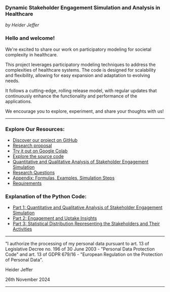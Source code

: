 ### Dynamic Stakeholder Engagement Simulation and Analysis in Healthcare

*by Heider Jeffer*


### Hello and welcome!

We're excited to share our work on participatory modeling for societal complexity in healthcare.

This project leverages participatory modeling techniques to address the complexities of healthcare systems. The code is designed for scalability and flexibility, allowing for easy expansion and adaptation to evolving needs.

It follows a cutting-edge, rolling release model, with regular updates that continuously enhance the functionality and performance of the applications.

We encourage you to explore, experiment, and share your thoughts with us!

---

### Explore Our Resources:

- [Discover our project on GitHub](https://github.com/HeiderJeffer/Participatory-Modeling-for-Societal-Complexity-in-Healthcare)
- [Research proposal](https://github.com/HeiderJeffer/Participatory-Modeling-for-Societal-Complexity-in-Healthcare/blob/main/data/documents/Research%20proposal.md)
- [Try it out on Google Colab](https://colab.research.google.com/drive/105ePLc-icF1qyzUB-VX9SQ446raubosx?authuser=2)
- [Explore the source code](https://github.com/HeiderJeffer/Participatory-Modeling-for-Societal-Complexity-in-Healthcare/blob/main/Software/Healthcare%20Participatory%20Model%20Simulation/Healthcare%20Participatory%20Model%20Simulation.ipynb)
- [Quantitative and Qualitative Analysis of Stakeholder Engagement Simulation](https://github.com/HeiderJeffer/Participatory-Modeling-for-Societal-Complexity-in-Healthcare/blob/main/data/documents/Quantitative%20and%20Qualitative%20Analysis%20of%20Stakeholder%20Engagement%20Simulation.md)
- [Research Questions](https://github.com/HeiderJeffer/Participatory-Modeling-for-Societal-Complexity-in-Healthcare/blob/main/data/documents/Research%20Questions.md)
- [Appendix: Formulas, Examples, Simulation Steps](https://github.com/HeiderJeffer/Participatory-Modeling-for-Societal-Complexity-in-Healthcare/blob/main/data/documents/appendix%20.pdf)
- [Requirements](https://github.com/HeiderJeffer/Participatory-Modeling-for-Societal-Complexity-in-Healthcare/blob/main/data/documents/Requirements.md)

### Explanation of the Python Code:
- [Part 1: Quantitative and Qualitative Analysis of Stakeholder Engagement Simulation](https://github.com/HeiderJeffer/Participatory-Modeling-for-Societal-Complexity-in-Healthcare/blob/main/data/documents/Explanation%20of%20the%20Python%20Code.md#part-1-quantitative-and-qualitative-analysis-of-stakeholder-engagement-simulation)
- [Part 2: Engagement and Uptake Insights](https://github.com/HeiderJeffer/Participatory-Modeling-for-Societal-Complexity-in-Healthcare/blob/main/data/documents/Explanation%20of%20the%20Python%20Code.md#part-2-engagement-and-uptake-insights)
- [Part 3: Statistical Distribution Representing the Stakeholders and Their Activities](https://github.com/HeiderJeffer/Participatory-Modeling-for-Societal-Complexity-in-Healthcare/blob/main/data/documents/Explanation%20of%20the%20Python%20Code.md#part-3-statistical-distribution-representing-the-stakeholders-and-their-activities)

---

"I authorize the processing of my personal data pursuant to art. 13 of Legislative Decree no. 196 of 30 June 2003 - "Personal Data Protection Code" and art. 13 of GDPR 679/16 - "European Regulation on the Protection of Personal Data".

Heider Jeffer

26th November 2024

---
